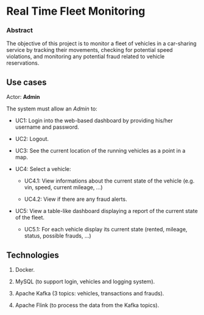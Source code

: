 # Real Time Fleet Monitoring

### Abstract
The objective of this project is to monitor a fleet of vehicles in a car-sharing service by tracking their movements, checking for potential speed violations, and monitoring any potential fraud related to vehicle reservations.

## Use cases

Actor: **Admin**

The system must allow an *Admin* to:

- UC1: Login into the web-based dashboard by providing his/her username and password.

- UC2: Logout.

- UC3: See the current location of the running vehicles as a point in a map.

- UC4: Select a vehicle:

	- UC4.1: View informations about the current state of the vehicle (e.g. vin, speed, current mileage, ...)

	- UC4.2: View if there are any fraud alerts.

- UC5: View a table-like dashboard displaying a report of the current state of the fleet.

	- UC5.1: For each vehicle display its current state (rented, mileage, status, possible frauds, ...)


## Technologies

1. Docker.

2. MySQL (to support login, vehicles and logging system).

3. Apache Kafka (3 topics: vehicles, transactions and frauds).

4. Apache Flink (to process the data from the Kafka topics).

